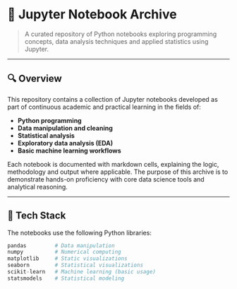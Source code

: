 # 📘 Jupyter Notebook Archive

> A curated repository of Python notebooks exploring programming concepts, data analysis techniques and applied statistics using Jupyter.

---

## 🔍 Overview

This repository contains a collection of Jupyter notebooks developed as part of continuous academic and practical learning in the fields of:

- **Python programming**
- **Data manipulation and cleaning**
- **Statistical analysis**
- **Exploratory data analysis (EDA)**
- **Basic machine learning workflows**

Each notebook is documented with markdown cells, explaining the logic, methodology and output where applicable. The purpose of this archive is to demonstrate hands-on proficiency with core data science tools and analytical reasoning.

---

## 🧰 Tech Stack

The notebooks use the following Python libraries:

```python
pandas         # Data manipulation
numpy          # Numerical computing
matplotlib     # Static visualizations
seaborn        # Statistical visualizations
scikit-learn   # Machine learning (basic usage)
statsmodels    # Statistical modeling
